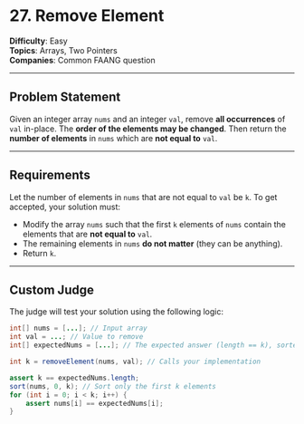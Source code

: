 # 27. Remove Element

**Difficulty**: Easy  
**Topics**: Arrays, Two Pointers  
**Companies**: Common FAANG question

---

## Problem Statement

Given an integer array `nums` and an integer `val`, remove **all occurrences** of `val` in-place. The **order of the elements may be changed**. Then return the **number of elements** in `nums` which are **not equal to** `val`.

---

## Requirements

Let the number of elements in `nums` that are not equal to `val` be `k`. To get accepted, your solution must:

- Modify the array `nums` such that the first `k` elements of `nums` contain the elements that are **not equal to** `val`.
- The remaining elements in `nums` **do not matter** (they can be anything).
- Return `k`.

---

## Custom Judge

The judge will test your solution using the following logic:

```java
int[] nums = [...]; // Input array
int val = ...; // Value to remove
int[] expectedNums = [...]; // The expected answer (length == k), sorted and without `val`.

int k = removeElement(nums, val); // Calls your implementation

assert k == expectedNums.length;
sort(nums, 0, k); // Sort only the first k elements
for (int i = 0; i < k; i++) {
    assert nums[i] == expectedNums[i];
}
